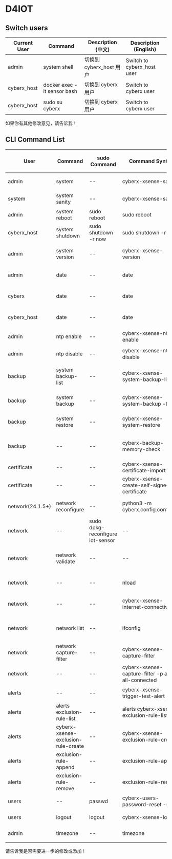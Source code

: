# D4IOT

## Switch users

| Current User     | Command                                            | Description (中文)                       | Description (English)                       |
|------------------|----------------------------------------------------|------------------------------------------|---------------------------------------------|
| admin            | system shell                                       | 切换到 cyberx_host 用户                   | Switch to cyberx_host user                  |
| cyberx_host      | docker exec -it sensor<press tab> bash            | 切换到 cyberx 用户                        | Switch to cyberx user                       |
| cyberx_host      | sudo su cyberx                                    | 切换到 cyberx 用户                        | Switch to cyberx user                       |

如果你有其他修改意见，请告诉我！

## CLI Command List

| User           | Command                       | sudo Command                               | Command Syntax                                  | Operation Description (中文)             | Operation Description (English)         |
|----------------|-------------------------------|--------------------------------------------|-------------------------------------------------|------------------------------------------|-----------------------------------------|
| admin          | system                        | --                                         | cyberx-xsense-sanity                           | 检查系统状态                              | check sanity                           |
| system         | system sanity                 | --                                         | cyberx-xsense-sanity                           | 检查系统状态                              | check the system state                  |
| admin          | system reboot                 | sudo reboot                                | sudo reboot                                     | 重启传感器                                | restart the sensor                      |
| cyberx_host    | system shutdown               | sudo shutdown -r now                       | sudo shutdown -r now                            | 关闭传感器                                | shutdown the sensor                     |
| admin          | system version                | --                                         | cyberx-xsense-version                          | 获取系统版本                              | get the system version                  |
| admin          | date                          | --                                         | date                                            | 获取系统日期和时间                        | get system date and time                |
| cyberx         | date                          | --                                         | date                                            | 获取系统日期和时间                        | get system date and time                |
| cyberx_host    | date                          | --                                         | date                                            | 获取系统日期和时间                        | get system date and time                |
| admin          | ntp enable                    | --                                         | cyberx-xsense-ntp-enable                       | 启用NTP时间同步                           | enable NTP for time sync                |
| admin          | ntp disable                   | --                                         | cyberx-xsense-ntp-disable                      | 禁用NTP时间同步                           | disable NTP for time sync                |
| backup         | system backup-list            | --                                         | cyberx-xsense-system-backup-list               | 列出所有可用备份                          | list all available backups on the sensor |
| backup         | system backup                 | --                                         | cyberx-xsense-system-backup -f <filename>     | 创建传感器的备份                          | create a backup of the sensor             |
| backup         | system restore                | --                                         | cyberx-xsense-system-restore                   | 从传感器备份恢复                          | restore from backups on the sensor       |
| backup         | --                            | --                                         | cyberx-backup-memory-check                     | 检查备份空间分配                          | check how much space is allocated for backups |
| certificate     | --                            | --                                         | cyberx-xsense-certificate-import               | 导入证书                                  | import certificate                       |
| certificate     | --                            | --                                         | cyberx-xsense-create-self-signed-certificate   | 创建自签名证书                            | create a self-signed certificate        |
| network(24.1.5+)| network reconfigure          | --                                         | python3 -m cyberx.config.configure             | 重新配置网络设置                          | reconfigure network settings             |
| network        | --                            | sudo dpkg-reconfigure iot-sensor          | --                                              | 重新配置网络设置                          | reconfigure network settings             |
| network        | network validate              | --                                         | --                                              | 验证并显示网络配置                        | validate and show network configuration   |
| network        | --                            | --                                         | nload                                          | 显示不同接口的流量                        | show traffic on different interfaces     |
| network        | --                            | --                                         | cyberx-xsense-internet-connectivity            | 检查互联网连接                            | check internet connectivity               |
| network        | network list                 | --                                         | ifconfig                                       | 显示配置接口的状态                        | show status of configured interfaces      |
| network        | network capture-filter        | --                                         | cyberx-xsense-capture-filter                   | 配置捕获过滤器                            | configure capture filter                  |
| network        | --                            | --                                         | cyberx-xsense-capture-filter -p all -m all-connected| 重置捕获过滤器                          | reset capture filter                      |
| alerts         | --                            | --                                         | cyberx-xsense-trigger-test-alert              | 触发测试警报                              | trigger a test alert                     |
| alerts         | alerts exclusion-rule-list    | --                                         | alerts cyberx-xsense-exclusion-rule-list       | 列出所有警报排除规则                      | list all alert exclusion rules           |
| alerts         | cyberx-xsense-exclusion-rule-create| --                                   | cyberx-xsense-exclusion-rule-create            | 创建新的警报排除规则                      | create new alert exclusion rule          |
| alerts         | exclusion-rule-append         | --                                         | exclusion-rule-append                           | 修改警报排除规则                          | modify alert exclusion rule              |
| alerts         | exclusion-rule-remove         | --                                         | exclusion-rule-remove                           | 删除警报排除规则                          | delete alert exclusion rule              |
| users          | --                            | passwd                                     | cyberx-users-password-reset -u <user> -p <password> | 重置用户密码                              | reset user password                      |
| users          | logout                        | logout                                     | cyberx-xsense-logout                           | 退出用户                                  | log out of the user                     |
| admin          | timezone                      | --                                         | timezone                                        | 获取时区信息                              | get timezone information                  |

请告诉我是否需要进一步的修改或添加！
